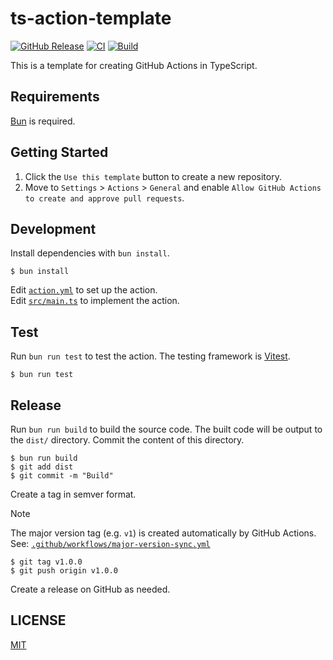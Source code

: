 # ts-action-template

[![GitHub Release](https://img.shields.io/github/v/release/koki-develop/ts-action-template)](https://github.com/koki-develop/ts-action-template/releases/latest)
[![CI](https://img.shields.io/github/actions/workflow/status/koki-develop/ts-action-template/ci.yml?branch=main&logo=github&style=flat&label=ci)](https://github.com/koki-develop/ts-action-template/actions/workflows/ci.yml)
[![Build](https://img.shields.io/github/actions/workflow/status/koki-develop/ts-action-template/build.yml?branch=main&logo=github&style=flat&label=build)](https://github.com/koki-develop/ts-action-template/actions/workflows/build.yml)

This is a template for creating GitHub Actions in TypeScript.

## Requirements

[Bun](https://bun.sh/) is required.

## Getting Started

1. Click the `Use this template` button to create a new repository.  
2. Move to `Settings` > `Actions` > `General` and enable `Allow GitHub Actions to create and approve pull requests`.

## Development

Install dependencies with `bun install`.

```console
$ bun install
```

Edit [`action.yml`](./action.yml) to set up the action.  
Edit [`src/main.ts`](./src/main.ts) to implement the action.

## Test

Run `bun run test` to test the action. The testing framework is [Vitest](https://vitest.dev/).

```console
$ bun run test
```

## Release

Run `bun run build` to build the source code. The built code will be output to the `dist/` directory. Commit the content of this directory.

```console
$ bun run build
$ git add dist
$ git commit -m "Build"
```

Create a tag in semver format.
> [!NOTE]
> The major version tag (e.g. `v1`) is created automatically by GitHub Actions.  
> See: [`.github/workflows/major-version-sync.yml`](./.github/workflows/major-version-sync.yml)

```console
$ git tag v1.0.0
$ git push origin v1.0.0
```

Create a release on GitHub as needed.

## LICENSE

[MIT](./LICENSE)
